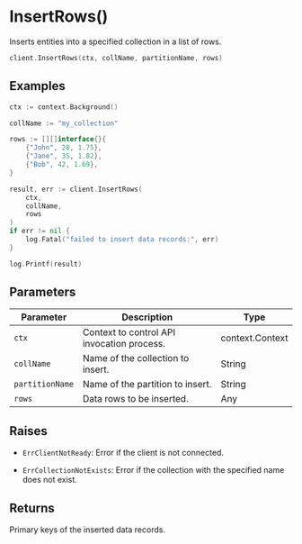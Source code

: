 # InsertRows()

Inserts entities into a specified collection in a list of rows.

```go
client.InsertRows(ctx, collName, partitionName, rows)
```

## Examples

```go
ctx := context.Background()

collName := "my_collection"

rows := [][]interface{}{
    {"John", 28, 1.75},
    {"Jane", 35, 1.82},
    {"Bob", 42, 1.69},
}

result, err := client.InsertRows(
    ctx,
    collName,
    rows
)
if err != nil {
    log.Fatal("failed to insert data records:", err)
}

log.Printf(result)
```

## Parameters

| Parameter          | Description                          | Type     |
|--------------------|--------------------------------------|----------|
| `ctx` | Context to control API invocation process. | context.Context |
| `collName` | Name of the collection to insert. | String |
| `partitionName` | Name of the partition to insert. | String |
| `rows` | Data rows to be inserted. | Any |

## Raises

- `ErrClientNotReady`: Error if the client is not connected.

- `ErrCollectionNotExists`: Error if the collection with the specified name does not exist.


## Returns

Primary keys of the inserted data records.